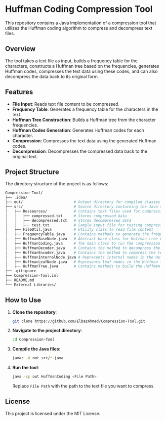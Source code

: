 # Huffman Coding Compression Tool

This repository contains a Java implementation of a compression tool that utilizes the Huffman coding algorithm to compress and decompress text files.

## Overview

The tool takes a text file as input, builds a frequency table for the characters, constructs a Huffman tree based on the frequencies, generates Huffman codes, compresses the text data using these codes, and can also decompress the data back to its original form.

## Features

- **File Input**: Reads text file content to be compressed.
- **Frequency Table**: Generates a frequency table for the characters in the text.
- **Huffman Tree Construction**: Builds a Huffman tree from the character frequencies.
- **Huffman Codes Generation**: Generates Huffman codes for each character.
- **Compression**: Compresses the text data using the generated Huffman codes.
- **Decompression**: Decompresses the compressed data back to the original text.

## Project Structure

The directory structure of the project is as follows:

```bash
Compression-Tool/
├── .idea/                     
├── out/                       # Output directory for compiled classes
├── src/                       # Source directory containing the Java source files
│   ├── Ressources/            # Contains text files used for compression and decompression tests
│   │   ├── compressed.txt     # Stores compressed data
│   │   ├── decompressed.txt   # Stores decompressed data
│   │   ├── test.txt           # Sample input file for testing compression and decompression
│   ├── FileUtil.java          # Utility class to read file content
│   ├── FrequencyTable.java    # Contains methods to generate the frequency table
│   ├── HuffmanBaseNode.java   # Abstract base class for Huffman tree nodes
│   ├── HuffmanCoding.java     # The main class to run the compression and decompression process
│   ├── HuffmanDecoder.java    # Contains the method to decompress the text data
│   ├── HuffmanEncoder.java    # Contains the method to compress the text data
│   ├── HuffmanInternalNode.java # Represents internal nodes in the Huffman tree
│   ├── HuffmanLeafNode.java   # Represents leaf nodes in the Huffman tree
│   ├── HuffmanTree.java       # Contains methods to build the Huffman tree and generate codes
├── .gitignore                 
├── Compression-Tool.iml      
├── README.md                 
└── External Libraries/        
```

## How to Use

1. **Clone the repository**:  
 
   ```bash
   git clone https://github.com/ElbazAhmed/Compression-Tool.git
   ```
2. **Navigate to the project directory**:
 
   ```bash
   cd Compression-Tool
   ```
3. **Compile the Java files**:

   ```bash
   javac -d out src/*.java
   ```
4. **Run the tool**:

   ```bash
   java -cp out HuffmanCoding <File Path>
   ```
    Replace <code>File Path</code> with the path to the text file you want to compress.

## License

This project is licensed under the MIT License.
   


